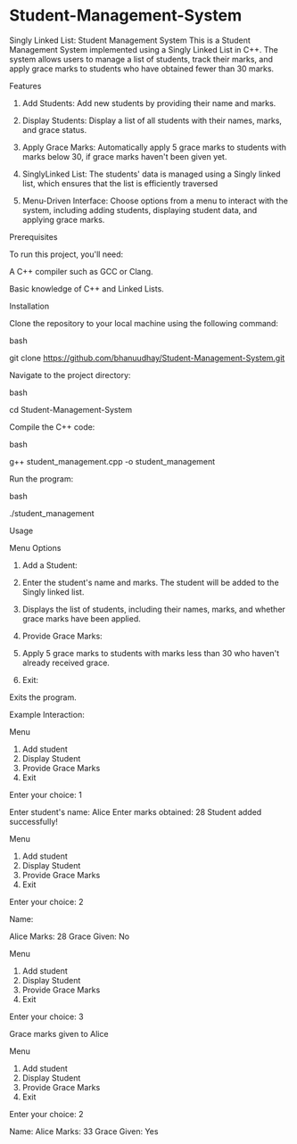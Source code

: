 # Student-Management-System
Singly Linked List: Student Management System
This is a Student Management System implemented using a Singly Linked List in C++. The system allows users to manage a list of students, track their marks, and apply grace marks to students who have obtained fewer than 30 marks.

Features

1. Add Students:  Add new students by providing their name and marks.

2. Display Students:  Display a list of all students with their names, marks, and grace status.

3. Apply Grace Marks:  Automatically apply 5 grace marks to students with marks below 30, if grace marks haven't been given yet.

4. SinglyLinked List:  The students' data is managed using a Singly linked list, which ensures that the list is efficiently traversed

5. Menu-Driven Interface:  Choose options from a menu to interact with the system, including adding students, displaying student data, and applying grace marks.



Prerequisites

To run this project, you'll need:

A C++ compiler such as GCC or Clang.

Basic knowledge of C++ and Linked Lists.

Installation


Clone the repository to your local machine using the following command:


bash

git clone https://github.com/bhanuudhay/Student-Management-System.git


Navigate to the project directory:

bash

cd Student-Management-System


Compile the C++ code:

bash

g++ student_management.cpp -o student_management


Run the program:

bash

./student_management


Usage


Menu Options


1.  Add a Student:

2.  Enter the student's name and marks. The student will be added to the Singly linked list.
 
3. Displays the list of students, including their names, marks, and whether grace marks have been applied.

4. Provide Grace Marks:

5. Apply 5 grace marks to students with marks less than 30 who haven't already received grace.

6. Exit:

Exits the program.



Example Interaction:

Menu
1. Add student
2. Display Student
3. Provide Grace Marks
4. Exit
   
Enter your choice: 1

Enter student's name: 
Alice
Enter marks obtained: 28
Student added successfully!

Menu
1. Add student
2. Display Student
3. Provide Grace Marks
4. Exit
   
Enter your choice: 2

Name:

Alice Marks: 
28 Grace Given: No

Menu
1. Add student
2. Display Student
3. Provide Grace Marks
4. Exit
   
Enter your choice: 3

Grace marks given to Alice

Menu
1. Add student
2. Display Student
3. Provide Grace Marks
4. Exit
   
Enter your choice: 2

Name:
Alice Marks: 33 Grace Given: Yes


